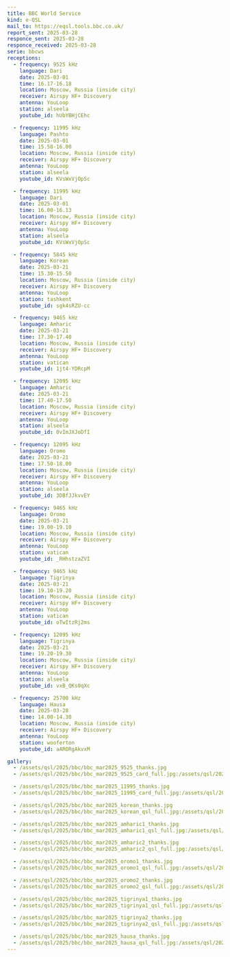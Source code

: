 ```yaml
---
title: BBC World Service
kind: e-QSL
mail_to: https://eqsl.tools.bbc.co.uk/
report_sent: 2025-03-28
responce_sent: 2025-03-28
responce_received: 2025-03-28
serie: bbcws
receptions:
  - frequency: 9525 kHz
    language: Dari
    date: 2025-03-01
    time: 16.17-16.18
    location: Moscow, Russia (inside city)
    receiver: Airspy HF+ Discovery
    antenna: YouLoop
    station: alseela
    youtube_id: hUbYBHjCEhc

  - frequency: 11995 kHz
    language: Pashto
    date: 2025-03-01
    time: 15.58-16.00
    location: Moscow, Russia (inside city)
    receiver: Airspy HF+ Discovery
    antenna: YouLoop
    station: alseela
    youtube_id: KVsWxVjOpSc

  - frequency: 11995 kHz
    language: Dari
    date: 2025-03-01
    time: 16.00-16.13
    location: Moscow, Russia (inside city)
    receiver: Airspy HF+ Discovery
    antenna: YouLoop
    station: alseela
    youtube_id: KVsWxVjOpSc

  - frequency: 5845 kHz
    language: Korean
    date: 2025-03-21
    time: 15.30-15.50
    location: Moscow, Russia (inside city)
    receiver: Airspy HF+ Discovery
    antenna: YouLoop
    station: tashkent
    youtube_id: sgk4sRZU-cc

  - frequency: 9465 kHz
    language: Amharic
    date: 2025-03-21
    time: 17.30-17.40
    location: Moscow, Russia (inside city)
    receiver: Airspy HF+ Discovery
    antenna: YouLoop
    station: vatican
    youtube_id: 1jt4-YDRcpM

  - frequency: 12095 kHz
    language: Amharic
    date: 2025-03-21
    time: 17.40-17.50
    location: Moscow, Russia (inside city)
    receiver: Airspy HF+ Discovery
    antenna: YouLoop
    station: alseela
    youtube_id: 0vImJXJoDfI

  - frequency: 12095 kHz
    language: Oromo
    date: 2025-03-21
    time: 17.50-18.00
    location: Moscow, Russia (inside city)
    receiver: Airspy HF+ Discovery
    antenna: YouLoop
    station: alseela
    youtube_id: 3DBfJJkvvEY 

  - frequency: 9465 kHz
    language: Oromo
    date: 2025-03-21
    time: 19.00-19.10
    location: Moscow, Russia (inside city)
    receiver: Airspy HF+ Discovery
    antenna: YouLoop
    station: vatican
    youtube_id: _RHhstzaZVI

  - frequency: 9465 kHz
    language: Tigrinya
    date: 2025-03-21
    time: 19.10-19.20
    location: Moscow, Russia (inside city)
    receiver: Airspy HF+ Discovery
    antenna: YouLoop
    station: vatican
    youtube_id: oTwItzRj2ms

  - frequency: 12095 kHz
    language: Tigrinya
    date: 2025-03-21
    time: 19.20-19.30
    location: Moscow, Russia (inside city)
    receiver: Airspy HF+ Discovery
    antenna: YouLoop
    station: alseela
    youtube_id: vxB_QKs0qXc 

  - frequency: 25700 kHz
    language: Hausa
    date: 2025-03-28
    time: 14.00-14.30
    location: Moscow, Russia (inside city)
    receiver: Airspy HF+ Discovery
    antenna: YouLoop
    station: wooferton
    youtube_id: aARORgAkvxM 

gallery:
  - /assets/qsl/2025/bbc/bbc_mar2025_9525_thanks.jpg
  - /assets/qsl/2025/bbc/bbc_mar2025_9525_card_full.jpg:/assets/qsl/2025/bbc/bbc_mar2025_9525_card_small.jpg

  - /assets/qsl/2025/bbc/bbc_mar2025_11995_thanks.jpg
  - /assets/qsl/2025/bbc/bbc_mar2025_11995_card_full.jpg:/assets/qsl/2025/bbc/bbc_mar2025_11995_card_small.jpg

  - /assets/qsl/2025/bbc/bbc_mar2025_korean_thanks.jpg
  - /assets/qsl/2025/bbc/bbc_mar2025_korean_qsl_full.jpg:/assets/qsl/2025/bbc/bbc_mar2025_korean_qsl_small.jpg

  - /assets/qsl/2025/bbc/bbc_mar2025_amharic1_thanks.jpg
  - /assets/qsl/2025/bbc/bbc_mar2025_amharic1_qsl_full.jpg:/assets/qsl/2025/bbc/bbc_mar2025_amharic1_qsl_small.jpg

  - /assets/qsl/2025/bbc/bbc_mar2025_amharic2_thanks.jpg
  - /assets/qsl/2025/bbc/bbc_mar2025_amharic2_qsl_full.jpg:/assets/qsl/2025/bbc/bbc_mar2025_amharic2_qsl_small.jpg

  - /assets/qsl/2025/bbc/bbc_mar2025_oromo1_thanks.jpg
  - /assets/qsl/2025/bbc/bbc_mar2025_oromo1_qsl_full.jpg:/assets/qsl/2025/bbc/bbc_mar2025_oromo1_qsl_small.jpg

  - /assets/qsl/2025/bbc/bbc_mar2025_oromo2_thanks.jpg
  - /assets/qsl/2025/bbc/bbc_mar2025_oromo2_qsl_full.jpg:/assets/qsl/2025/bbc/bbc_mar2025_oromo2_qsl_small.jpg

  - /assets/qsl/2025/bbc/bbc_mar2025_tigrinya1_thanks.jpg
  - /assets/qsl/2025/bbc/bbc_mar2025_tigrinya1_qsl_full.jpg:/assets/qsl/2025/bbc/bbc_mar2025_tigrinya1_qsl_small.jpg

  - /assets/qsl/2025/bbc/bbc_mar2025_tigrinya2_thanks.jpg
  - /assets/qsl/2025/bbc/bbc_mar2025_tigrinya2_qsl_full.jpg:/assets/qsl/2025/bbc/bbc_mar2025_tigrinya2_qsl_small.jpg

  - /assets/qsl/2025/bbc/bbc_mar2025_hausa_thanks.jpg
  - /assets/qsl/2025/bbc/bbc_mar2025_hausa_qsl_full.jpg:/assets/qsl/2025/bbc/bbc_mar2025_hausa_qsl_small.jpg
---
```

